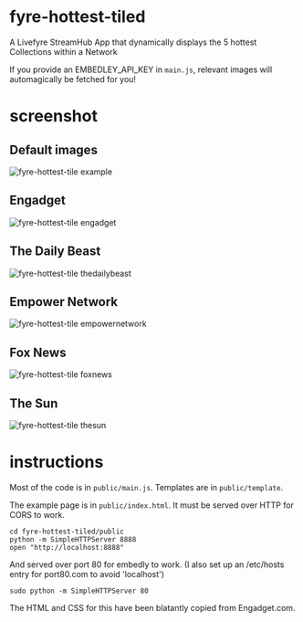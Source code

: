 # fyre-hottest-tiled

A Livefyre StreamHub App that dynamically displays the 5 hottest Collections within a Network

If you provide an EMBEDLEY_API_KEY in `main.js`, relevant images will automagically be fetched for you!

# screenshot

## Default images

![fyre-hottest-tile example](http://gobengo.github.com/fyre-hottest-tiled/images/screenshot.png)

## Engadget
![fyre-hottest-tile engadget](http://gobengo.github.com/fyre-hottest-tiled/images/engadget.png)

## The Daily Beast 
![fyre-hottest-tile thedailybeast](http://gobengo.github.com/fyre-hottest-tiled/images/dailybeast.png)

## Empower Network 
![fyre-hottest-tile empowernetwork](http://gobengo.github.com/fyre-hottest-tiled/images/empowernetwork.png)

## Fox News 
![fyre-hottest-tile foxnews](http://gobengo.github.com/fyre-hottest-tiled/images/foxnews.png)

## The Sun 
![fyre-hottest-tile thesun](http://gobengo.github.com/fyre-hottest-tiled/images/thesun.png)

# instructions

Most of the code is in `public/main.js`. Templates are in `public/template`.

The example page is in `public/index.html`. It must be served over HTTP for CORS to work.

    cd fyre-hottest-tiled/public
    python -m SimpleHTTPServer 8888
    open "http://localhost:8888"

And served over port 80 for embedly to work. (I also set up an /etc/hosts entry for port80.com to avoid 'localhost')

    sudo python -m SimpleHTTPServer 80

The HTML and CSS for this have been blatantly copied from Engadget.com.
